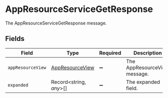 # AppResourceServiceGetResponse

The AppResourceServiceGetResponse message.


## Fields

| Field                                                     | Type                                                      | Required                                                  | Description                                               |
| --------------------------------------------------------- | --------------------------------------------------------- | --------------------------------------------------------- | --------------------------------------------------------- |
| `appResourceView`                                         | [AppResourceView](../../models/shared/appresourceview.md) | :heavy_minus_sign:                                        | The AppResourceView message.                              |
| `expanded`                                                | Record<string, *any*>[]                                   | :heavy_minus_sign:                                        | The expanded field.                                       |